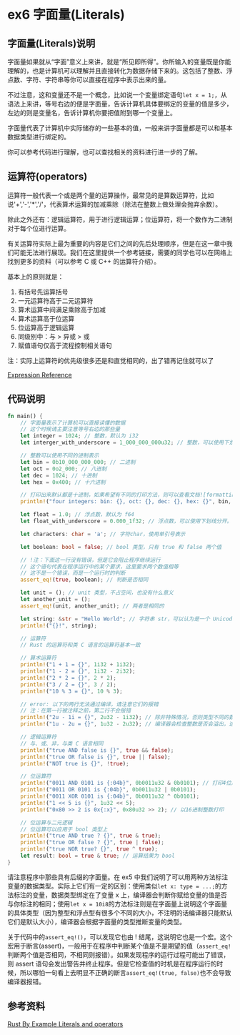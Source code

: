 # ex6 字面量(Literals)

## 字面量(Literals)说明

字面量如果就从“字面”意义上来讲，就是“所见即所得”。你所输入的变量既是你能理解的，也是计算机可以理解并且直接转化为数据存储下来的。这包括了整数、浮点数、字符、字符串等你可以直接在程序中表示出来的量。

不过注意，这和变量还不是一个概念，比如说一个变量绑定语句`let x = 1;`，从语法上来讲，等号右边的便是字面量，告诉计算机具体要绑定的变量的值是多少，左边的则是变量名，告诉计算机你要把值附到哪一个变量上。

字面量代表了计算机中实际储存的一些基本的值，一般来讲字面量都是可以和基本数据类型进行绑定的。

你可以参考代码进行理解，也可以查找相关的资料进行进一步的了解。

## 运算符(operators)

运算符一般代表一个或是两个量的运算操作，最常见的是算数运算符，比如说'+','-','*','/'，代表算术运算的加减乘除（除法在整数上做处理会抛弃余数）。

除此之外还有：逻辑运算符，用于进行逻辑运算；位运算符，将一个数作为二进制对于每个位进行运算。

有关运算符实际上最为重要的内容是它们之间的先后处理顺序，但是在这一章中我们可能无法进行展现。我们在这里提供一个参考链接，需要的同学也可以在网络上找到更多的资料（可以参考 C 或 C++ 的运算符介绍）。

基本上的原则就是：

1. 有括号先运算括号
2. 一元运算符高于二元运算符
3. 算术运算中间满足乘除高于加减
4. 算术运算高于位运算
5. 位运算高于逻辑运算
6. 同级别中：与 > 异或 > 或
7. 赋值语句仅高于流程控制相关语句

注：实际上运算符的优先级很多还是和直觉相同的，出了错再记住就可以了

[Expression Reference](https://doc.rust-lang.org/reference/expressions.html#expression-precedence)

## 代码说明

```rust
fn main() {
    // 字面量表示了计算机可以直接读懂的数据
    // 这个时候请主要注意等号右边的那些量
    let integer = 1024; // 整数，默认为 i32
    let interger_with_underscore = 1_000_000_000u32; // 整数，可以使用下划线分开。如果你不使用默认类型，你需要告诉编译器

    // 整数可以使用不同的进制表示
    let bin = 0b10_000_000_000; // 二进制
    let oct = 0o2_000; // 八进制
    let dec = 1024; // 十进制
    let hex = 0x400; // 十六进制

    // 打印出来默认都是十进制，如果希望有不同的打印方法，则可以查看文档![formatting](https://doc.rust-lang.org/rust-by-example/hello/print/fmt.html)
    println!("four integers: bin: {}, oct: {}, dec: {}, hex: {}", bin, oct, dec, hex);

    let float = 1.0; // 浮点数，默认为 f64
    let float_with_underscore = 0.000_1f32; // 浮点数，可以使用下划线分开。可以通过标注不使用默认类型

    let characters: char = 'a'; // 字符char，使用单引号表示

    let boolean: bool = false; // bool 类型，只有 true 和 false 两个值

    // !注：下面这一行没有错误，但是它会阻止程序继续运行
    // 这个语句代表在程序运行中的某个要求，这里要求两个数值相等
    // 这不是一个错误，而是一个运行时的判断
    assert_eq!(true, boolean); // 判断是否相同

    let unit = (); // unit 类型，不占空间，也没有什么意义
    let another_unit = ();
    assert_eq!(unit, another_unit); // 两者是相同的

    let string: &str = "Hello World"; // 字符串 str，可以认为是一个 Unicode的序列。使用双引号表示
    println!("{}!", string);

    // 运算符
    // Rust 的运算符和类 C 语言的运算符基本一致

    // 算术运算符
    println!("1 + 1 = {}", 1i32 + 1i32);
    println!("1 - 2 = {}", 1i32 - 2i32);
    println!("2 * 2 = {}", 2 * 2);
    println!("3 / 2 = {}", 3 / 2);
    println!("10 % 3 = {}", 10 % 3);

    // error: 以下的两行无法通过编译，请注意它们的报错
    // 注：在第一行被注释之前，第二行不会报错
    println!("2u - 1i = {}", 2u32 - 1i32); // 除非特殊情况，否则类型不同的数据无法进行运算
    println!("1u - 2u = {}", 1u32 - 2u32); // 编译器会检查整数是否会溢出，这在 Rust 中被禁止

    // 逻辑运算符
    // 与、或、非，与类 C 语言相同
    println!("true AND false is {}", true && false);
    println!("true OR false is {}", true || false);
    println!("NOT true is {}", !true);

    // 位运算符
    println!("0011 AND 0101 is {:04b}", 0b0011u32 & 0b0101); // 打印4位用0填充的二进制数，打印方式了解即可。需要的时候可以查询文档
    println!("0011 OR 0101 is {:04b}", 0b0011u32 | 0b0101);
    println!("0011 XOR 0101 is {:04b}", 0b0011u32 ^ 0b0101);
    println!("1 << 5 is {}", 1u32 << 5);
    println!("0x80 >> 2 is 0x{:x}", 0x80u32 >> 2); // 以16进制整数打印

    // 位运算与二元逻辑
    // 位运算可以应用于 bool 类型上
    println!("true AND true ? {}", true & true);
    println!("true OR false ? {}", true | false);
    println!("true NOR true? {}", true ^ true);
    let result: bool = true & true; // 运算结果为 bool
}
```

请注意程序中那些具有后缀的字面量。在 ex5 中我们说明了可以用两种方法标注变量的数据类型。实际上它们有一定的区别：使用类似`let x: type = ...;`的方法标注的变量，数据类型绑定在了变量 x 上，编译器会判断你赋给变量的值是否与你标注的相同；使用`let x = 10i8`的方法标注则是在字面量上说明这个字面量的具体类型（因为整型和浮点型有很多个不同的大小，不注明的话编译器只能默认它们是默认大小），编译器会根据字面量的类型推断变量的类型。

关于代码中的`assert_eq!()`，可以发现它也由 ! 结尾，这说明它也是一个宏。这个宏用于断言(assert)，一般用于在程序中判断某个值是不是期望的值（`assert_eq!`判断两个值是否相同，不相同则报错）。如果发现程序的运行过程可能出了错误，则 assert 语句会发出警告并终止程序。但是它检查值的时机是在程序运行的时候，所以哪怕一句看上去明显不正确的断言`assert_eq!(true, false)`也不会导致编译器报错。

## 参考资料

[Rust By Example Literals and operators](https://doc.rust-lang.org/rust-by-example/primitives/literals.html)
